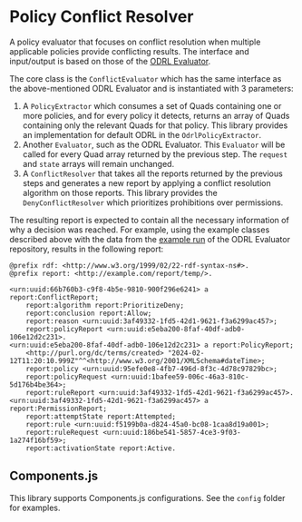 # Policy Conflict Resolver

A policy evaluator that focuses on conflict resolution when multiple applicable policies provide conflicting results.
The interface and input/output is based on those of the [ODRL Evaluator](https://github.com/SolidLabResearch/ODRL-Evaluator).

The core class is the `ConflictEvaluator` which has the same interface as the above-mentioned ODRL Evaluator
and is instantiated with 3 parameters:

1. A `PolicyExtractor` which consumes a set of Quads containing one or more policies,
   and for every policy it detects, returns an array of Quads containing only the relevant Quads for that policy.
   This library provides an implementation for default ODRL in the `OdrlPolicyExtractor`.
2. Another `Evaluator`, such as the ODRL Evaluator.
   This `Evaluator` will be called for every Quad array returned by the previous step.
   The `request` and `state` arrays will remain unchanged.
3. A `ConflictResolver` that takes all the reports returned by the previous steps
   and generates a new report by applying a conflict resolution algorithm on those reports.
   This library provides the `DenyConflictResolver` which prioritizes prohibitions over permissions.

The resulting report is expected to contain all the necessary information of why a decision was reached.
For example, using the example classes described above with the data from
the [example run](https://github.com/SolidLabResearch/ODRL-Evaluator/blob/main/demo/test-n3-evaluator.ts)
of the ODRL Evaluator repository,
results in the following report:

```ttl
@prefix rdf: <http://www.w3.org/1999/02/22-rdf-syntax-ns#>.
@prefix report: <http://example.com/report/temp/>.

<urn:uuid:66b760b3-c9f8-4b5e-9810-900f296e6241> a report:ConflictReport;
    report:algorithm report:PrioritizeDeny;
    report:conclusion report:Allow;
    report:reason <urn:uuid:3af49332-1fd5-42d1-9621-f3a6299ac457>;
    report:policyReport <urn:uuid:e5eba200-8faf-40df-adb0-106e12d2c231>.
<urn:uuid:e5eba200-8faf-40df-adb0-106e12d2c231> a report:PolicyReport;
    <http://purl.org/dc/terms/created> "2024-02-12T11:20:10.999Z"^^<http://www.w3.org/2001/XMLSchema#dateTime>;
    report:policy <urn:uuid:95efe0e8-4fb7-496d-8f3c-4d78c97829bc>;
    report:policyRequest <urn:uuid:1bafee59-006c-46a3-810c-5d176b4be364>;
    report:ruleReport <urn:uuid:3af49332-1fd5-42d1-9621-f3a6299ac457>.
<urn:uuid:3af49332-1fd5-42d1-9621-f3a6299ac457> a report:PermissionReport;
    report:attemptState report:Attempted;
    report:rule <urn:uuid:f5199b0a-d824-45a0-bc08-1caa8d19a001>;
    report:ruleRequest <urn:uuid:186be541-5857-4ce3-9f03-1a274f16bf59>;
    report:activationState report:Active.
```

## Components.js

This library supports Components.js configurations. See the `config` folder for examples.
